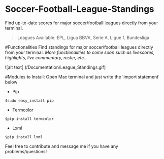 # Soccer-Football-League-Standings
Find up-to-date scores for major soccer/football leagues directly from your terminal. 
 
 >Leagues Available: EPL, Ligua BBVA, Serie A, Ligue 1, Bundesliga

#Functionalities
Find standings for major soccer/football leagues directly from your terminal. 
*More functionalities to come soon such as livescores, highlights, live commentary, roster, etc..*

![alt text] (/Documentation/League_Standings.gif)

#Modules to Install:
Open Mac terminal and just write the 'import statement' below
  - Pip
```
$sudo easy_install pip
```
  - Termcolor
```
$pip install termcolor
```
  - Lxml
```
$pip install lxml
```

Feel free to contribute and message me if you have any problems/questions!
